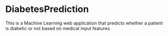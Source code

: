 # DiabetesPrediction
This is a Machine Learning web application that predicts whether a patient is diabetic or not based on medical input features
